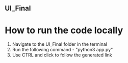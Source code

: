 ## UI_Final
# How to run the code locally
1. Navigate to the UI_Final folder in the terminal
2. Run the following command - "python3 app.py"
3. Use CTRL and click to follow the generated link
